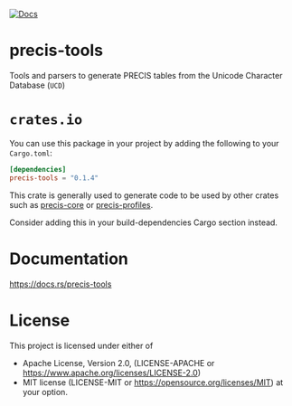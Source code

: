 [![Docs](https://docs.rs/precis-tools/badge.svg)](https://docs.rs/precis-tools)

# precis-tools

Tools and parsers to generate PRECIS tables from the Unicode Character Database (`UCD`)

# `crates.io`

You can use this package in your project by adding the following
to your `Cargo.toml`:

```toml
[dependencies]
precis-tools = "0.1.4"
```

This crate is generally used to generate code to be used by other crates such as
[precis-core](https://docs.rs/precis-core) or [precis-profiles](https://docs.rs/precis-profiles).

Consider adding this in your build-dependencies Cargo section instead.

# Documentation
https://docs.rs/precis-tools

# License

This project is licensed under either of
* Apache License, Version 2.0, (LICENSE-APACHE or https://www.apache.org/licenses/LICENSE-2.0)
* MIT license (LICENSE-MIT or https://opensource.org/licenses/MIT) at your option.
